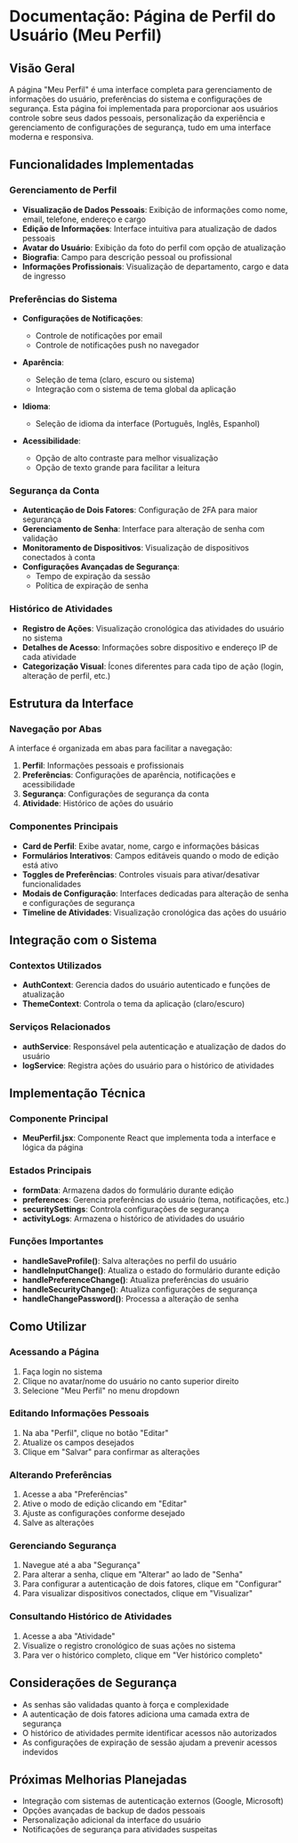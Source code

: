 # Documentação: Página de Perfil do Usuário (Meu Perfil)

## Visão Geral

A página "Meu Perfil" é uma interface completa para gerenciamento de informações do usuário, preferências do sistema e configurações de segurança. Esta página foi implementada para proporcionar aos usuários controle sobre seus dados pessoais, personalização da experiência e gerenciamento de configurações de segurança, tudo em uma interface moderna e responsiva.

## Funcionalidades Implementadas

### Gerenciamento de Perfil

- **Visualização de Dados Pessoais**: Exibição de informações como nome, email, telefone, endereço e cargo
- **Edição de Informações**: Interface intuitiva para atualização de dados pessoais
- **Avatar do Usuário**: Exibição da foto do perfil com opção de atualização
- **Biografia**: Campo para descrição pessoal ou profissional
- **Informações Profissionais**: Visualização de departamento, cargo e data de ingresso

### Preferências do Sistema

- **Configurações de Notificações**:
  - Controle de notificações por email
  - Controle de notificações push no navegador

- **Aparência**:
  - Seleção de tema (claro, escuro ou sistema)
  - Integração com o sistema de tema global da aplicação

- **Idioma**:
  - Seleção de idioma da interface (Português, Inglês, Espanhol)

- **Acessibilidade**:
  - Opção de alto contraste para melhor visualização
  - Opção de texto grande para facilitar a leitura

### Segurança da Conta

- **Autenticação de Dois Fatores**: Configuração de 2FA para maior segurança
- **Gerenciamento de Senha**: Interface para alteração de senha com validação
- **Monitoramento de Dispositivos**: Visualização de dispositivos conectados à conta
- **Configurações Avançadas de Segurança**:
  - Tempo de expiração da sessão
  - Política de expiração de senha

### Histórico de Atividades

- **Registro de Ações**: Visualização cronológica das atividades do usuário no sistema
- **Detalhes de Acesso**: Informações sobre dispositivo e endereço IP de cada atividade
- **Categorização Visual**: Ícones diferentes para cada tipo de ação (login, alteração de perfil, etc.)

## Estrutura da Interface

### Navegação por Abas

A interface é organizada em abas para facilitar a navegação:

1. **Perfil**: Informações pessoais e profissionais
2. **Preferências**: Configurações de aparência, notificações e acessibilidade
3. **Segurança**: Configurações de segurança da conta
4. **Atividade**: Histórico de ações do usuário

### Componentes Principais

- **Card de Perfil**: Exibe avatar, nome, cargo e informações básicas
- **Formulários Interativos**: Campos editáveis quando o modo de edição está ativo
- **Toggles de Preferências**: Controles visuais para ativar/desativar funcionalidades
- **Modais de Configuração**: Interfaces dedicadas para alteração de senha e configurações de segurança
- **Timeline de Atividades**: Visualização cronológica das ações do usuário

## Integração com o Sistema

### Contextos Utilizados

- **AuthContext**: Gerencia dados do usuário autenticado e funções de atualização
- **ThemeContext**: Controla o tema da aplicação (claro/escuro)

### Serviços Relacionados

- **authService**: Responsável pela autenticação e atualização de dados do usuário
- **logService**: Registra ações do usuário para o histórico de atividades

## Implementação Técnica

### Componente Principal

- **MeuPerfil.jsx**: Componente React que implementa toda a interface e lógica da página

### Estados Principais

- **formData**: Armazena dados do formulário durante edição
- **preferences**: Gerencia preferências do usuário (tema, notificações, etc.)
- **securitySettings**: Controla configurações de segurança
- **activityLogs**: Armazena o histórico de atividades do usuário

### Funções Importantes

- **handleSaveProfile()**: Salva alterações no perfil do usuário
- **handleInputChange()**: Atualiza o estado do formulário durante edição
- **handlePreferenceChange()**: Atualiza preferências do usuário
- **handleSecurityChange()**: Atualiza configurações de segurança
- **handleChangePassword()**: Processa a alteração de senha

## Como Utilizar

### Acessando a Página

1. Faça login no sistema
2. Clique no avatar/nome do usuário no canto superior direito
3. Selecione "Meu Perfil" no menu dropdown

### Editando Informações Pessoais

1. Na aba "Perfil", clique no botão "Editar"
2. Atualize os campos desejados
3. Clique em "Salvar" para confirmar as alterações

### Alterando Preferências

1. Acesse a aba "Preferências"
2. Ative o modo de edição clicando em "Editar"
3. Ajuste as configurações conforme desejado
4. Salve as alterações

### Gerenciando Segurança

1. Navegue até a aba "Segurança"
2. Para alterar a senha, clique em "Alterar" ao lado de "Senha"
3. Para configurar a autenticação de dois fatores, clique em "Configurar"
4. Para visualizar dispositivos conectados, clique em "Visualizar"

### Consultando Histórico de Atividades

1. Acesse a aba "Atividade"
2. Visualize o registro cronológico de suas ações no sistema
3. Para ver o histórico completo, clique em "Ver histórico completo"

## Considerações de Segurança

- As senhas são validadas quanto à força e complexidade
- A autenticação de dois fatores adiciona uma camada extra de segurança
- O histórico de atividades permite identificar acessos não autorizados
- As configurações de expiração de sessão ajudam a prevenir acessos indevidos

## Próximas Melhorias Planejadas

- Integração com sistemas de autenticação externos (Google, Microsoft)
- Opções avançadas de backup de dados pessoais
- Personalização adicional da interface do usuário
- Notificações de segurança para atividades suspeitas